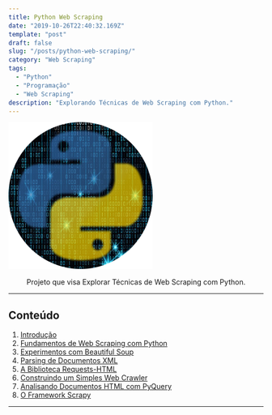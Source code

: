 ```yaml
---
title: Python Web Scraping
date: "2019-10-26T22:40:32.169Z"
template: "post"
draft: false
slug: "/posts/python-web-scraping/"
category: "Web Scraping"
tags:
  - "Python"
  - "Programação"
  - "Web Scraping"
description: "Explorando Técnicas de Web Scraping com Python."
---
```


![img](https://raw.githubusercontent.com/the-akira/Python-Web-Scraping/master/images/Avatar.png)

<p style="text-align: center;">
Projeto que visa Explorar Técnicas de Web Scraping com Python.
</p>

---------------------------------------

## Conteúdo

01. [Introdução](https://github.com/the-akira/Python-Web-Scraping/blob/master/articles/Introdu%C3%A7%C3%A3o.md)
02. [Fundamentos de Web Scraping com Python](https://nbviewer.org/github/the-akira/Python-Web-Scraping/blob/master/notebooks/Fundamentos.ipynb)
03. [Experimentos com Beautiful Soup](https://nbviewer.org/github/the-akira/Python-Web-Scraping/blob/master/notebooks/Beautiful%20Soup.ipynb)
04. [Parsing de Documentos XML](https://nbviewer.org/github/the-akira/Python-Web-Scraping/blob/master/notebooks/XML%20Parsing.ipynb)
05. [A Biblioteca Requests-HTML](https://nbviewer.org/github/the-akira/Python-Web-Scraping/blob/master/notebooks/Requests-HTML.ipynb)
06. [Construindo um Simples Web Crawler](https://nbviewer.org/github/the-akira/Python-Web-Scraping/blob/master/notebooks/Web%20Crawler.ipynb)
07. [Analisando Documentos HTML com PyQuery](https://nbviewer.org/github/the-akira/Python-Web-Scraping/blob/master/notebooks/PyQuery.ipynb)
08. [O Framework Scrapy](https://github.com/the-akira/Python-Web-Scraping/blob/master/articles/Scrapy.md)

---------------------------------------
